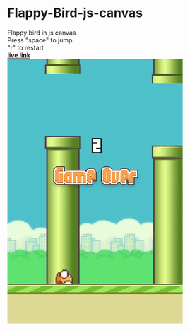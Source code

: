 # Flappy-Bird-js-canvas
Flappy bird in js canvas
</br>Press "space" to jump
</br>"r" to restart
</br><a href="https://nalhin.github.io/Flappy-Bird-js-canvas/"><b>live link</b></a>
</br>![](images/flappy.jpg)

